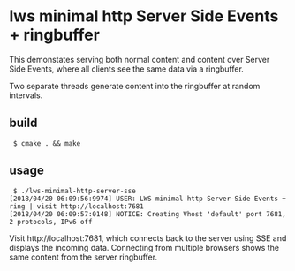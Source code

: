 # lws minimal http Server Side Events + ringbuffer

This demonstates serving both normal content and
content over Server Side Events, where all clients
see the same data via a ringbuffer.

Two separate threads generate content into the
ringbuffer at random intervals.

## build

```
 $ cmake . && make
```

## usage

```
 $ ./lws-minimal-http-server-sse
[2018/04/20 06:09:56:9974] USER: LWS minimal http Server-Side Events + ring | visit http://localhost:7681
[2018/04/20 06:09:57:0148] NOTICE: Creating Vhost 'default' port 7681, 2 protocols, IPv6 off
```

Visit http://localhost:7681, which connects back to the server using SSE
and displays the incoming data.  Connecting from multiple browsers shows
the same content from the server ringbuffer.

